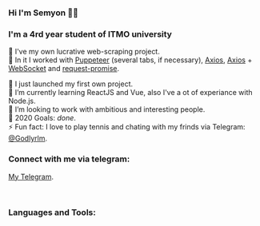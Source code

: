 ### Hi I'm Semyon 👨‍💻

### I'm a 4rd year student of ITMO university 

🤑 I've my own lucrative web-scraping project. <br/>
🤖 In it I worked with [Puppeteer](https://pptr.dev/) (several tabs, if necessary), [Axios](https://github.com/axios/axios), [Axios](https://github.com/axios/axios) + [WebSocket](https://www.websocket.org/echo.html) and [request-promise](https://github.com/request/request-promise-native). <br/>

🔭 I just launched my first own project.<br/> 
🌱 I’m currently learning ReactJS and Vue, also I've a ot of experiance with Node.js.<br/>
👯 I’m looking to work with ambitious and interesting people.<br/>
🥅 2020 Goals: _done_.<br/>
⚡ Fun fact: I love to play tennis and chating with my frinds via Telegram: [@Godlyrlm](https://t.me/Godlyrlm).<br/>

### Connect with me via telegram:

[My Telegram](https://t.me/Godlyrlm).<br/>

<br />

### Languages and Tools:



